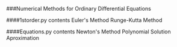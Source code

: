 ###Numerical Methods for Ordinary Differential Equations 

####1storder.py contents
Euler's Method
Runge-Kutta Method

####Equations.py contents
Newton's Method
Polynomial Solution Aproximation
